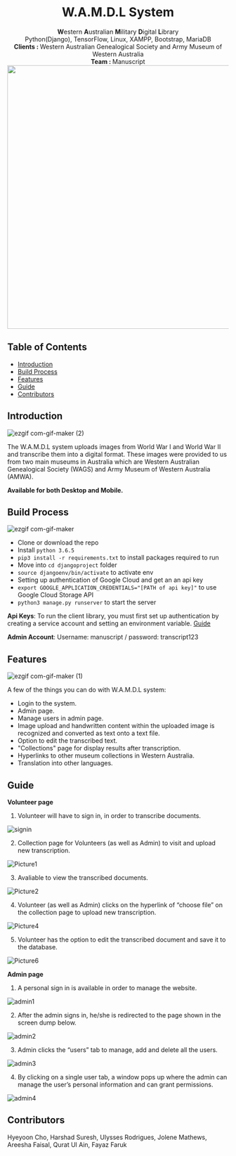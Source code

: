 <h1 align="center"> W.A.M.D.L System </h1> 

<div align="center"><b>W</b>estern <b>A</b>ustralian <b>M</b>ilitary <b>D</b>igital <b>L</b>ibrary </div>
<div align="center">Python(Django), TensorFlow, Linux, XAMPP, Bootstrap, MariaDB</div>

<div align="center">
  <b>Clients : </b>Western Australian Genealogical Society and                  Army Museum of Western Australia
</div>
<div align="center">
  <b>Team : </b>Manuscript
</div>
<div align="center">
<img src="https://user-images.githubusercontent.com/62449446/95002145-d998aa80-060b-11eb-8f1a-acf215aa9e08.png" width="600px"></img>
</div>

## Table of Contents

- [Introduction](#introduction)
- [Build Process](#build-process)
- [Features](#features)
- [Guide](#guide)
- [Contributors](#contributors)



## Introduction
![ezgif com-gif-maker (2)](https://user-images.githubusercontent.com/62449446/95002478-83c60180-060f-11eb-92c0-b55be391f263.gif)

The W.A.M.D.L system uploads images from World War I and World War II and transcribe them into a digital format. These images were provided to us from two main museums in Australia which are Western Australian Genealogical Society (WAGS) and Army Museum of Western Australia (AMWA). 

**Available for both Desktop and Mobile.**




## Build Process
![ezgif com-gif-maker](https://user-images.githubusercontent.com/62449446/95002319-6f810500-060d-11eb-9a99-44c81d606878.gif)
- Clone or download the repo
- Install `python 3.6.5`
- `pip3 install -r requirements.txt` to install packages required to run
- Move into `cd djangoproject` folder
- `source djangoenv/bin/activate` to activate env
- Setting up authentication of Google Cloud and get an an api key
- `export GOOGLE_APPLICATION_CREDENTIALS="[PATH of api key]"` to use Google Cloud Storage API
- `python3 manage.py runserver` to start the server

**Api Keys**: To run the client library, you must first set up authentication by creating a service account and setting an environment variable. [Guide](https://cloud.google.com/storage/docs/reference/libraries#client-libraries-install-python)

**Admin Account**: Username: manuscript / password: transcript123




## Features
![ezgif com-gif-maker (1)](https://user-images.githubusercontent.com/62449446/95002376-2da48e80-060e-11eb-96c3-3b10c3724ee9.gif)

A few of the things you can do with W.A.M.D.L system:

* Login to the system.
* Admin page.
* Manage users in admin page.
* Image upload and handwritten content within the uploaded image is recognized and converted as text onto a text file.
* Option to edit the transcribed text.
* "Collections" page for display results after transcription.
* Hyperlinks to other museum collections in Western Australia.
* Translation into other languages.



## Guide
**Volunteer page** 

  1. Volunteer will have to sign in, in order to transcribe documents.

  ![signin](https://user-images.githubusercontent.com/62449446/95002523-06e75780-0610-11eb-89e3-9ffd735d0561.png)

  2. Collection page for Volunteers (as well as Admin) to visit and upload new transcription.

  ![Picture1](https://user-images.githubusercontent.com/62449446/95002608-eec40800-0610-11eb-9cb4-c65f3d6c30e4.png)

  3. Avaliable to view the transcribed documents.  

  ![Picture2](https://user-images.githubusercontent.com/62449446/95002600-d18f3980-0610-11eb-9b33-839339584b4b.png)

  4. Volunteer (as well as Admin) clicks on the hyperlink of “choose file” on the collection page to upload new transcription.

  ![Picture4](https://user-images.githubusercontent.com/62449446/95002576-92f97f00-0610-11eb-85f9-fde70e231768.png)

  5. Volunteer has the option to edit the transcribed document and save it to the database.

  ![Picture6](https://user-images.githubusercontent.com/62449446/95002583-a4db2200-0610-11eb-89c0-cd799bc43ef4.png)


**Admin page** 

  1. A personal sign in is available in order to manage the website.

  ![admin1](https://user-images.githubusercontent.com/62449446/95002650-68f48c80-0611-11eb-86d2-4c04ca4a2991.png)

  2. After the admin signs in, he/she is redirected to the page shown in the screen dump below.

  ![admin2](https://user-images.githubusercontent.com/62449446/95002653-6b56e680-0611-11eb-9f0f-e3172e0c17ed.png)

  3. Admin clicks the “users” tab to manage, add and delete all the users. 

  ![admin3](https://user-images.githubusercontent.com/62449446/95002655-6e51d700-0611-11eb-865c-4c3ca9d9449f.png)

  4. By clicking on a single user tab, a window pops up where the admin can manage the user’s personal information and can grant permissions.

  ![admin4](https://user-images.githubusercontent.com/62449446/95002657-701b9a80-0611-11eb-9791-e054f13d35f4.png)


## Contributors
Hyeyoon Cho, Harshad Suresh, Ulysses Rodrigues, Jolene Mathews, Areesha Faisal, Qurat Ul Ain, Fayaz Faruk



